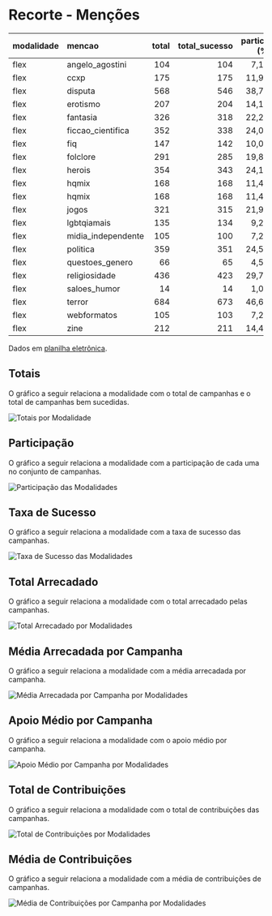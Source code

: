 # Recorte - Menções

| modalidade   | mencao             |   total |   total_sucesso |   particip (%) |   taxa_sucesso (%) |   arrecadado_sucesso (R$) |   media_sucesso (R$) |   std_sucesso (R$) |   min_sucesso (R$) |   max_sucesso (R$) |   apoio_medio (R$) |   contribuicoes |   media_contribuicoes |
|:-------------|:-------------------|--------:|----------------:|---------------:|-------------------:|--------------------------:|---------------------:|-------------------:|-------------------:|-------------------:|-------------------:|----------------:|----------------------:|
| flex         | angelo_agostini    |     104 |             104 |           7,1% |             100,0% |              2.320.567,95 |            22.313,15 |          59.701,59 |             458,93 |         442.290,11 |             100,94 |          22.989 |                 221,0 |
| flex         | ccxp               |     175 |             175 |          11,9% |             100,0% |              2.409.594,20 |            13.769,11 |          21.333,70 |             313,27 |         121.747,80 |              92,24 |          26.122 |                 149,3 |
| flex         | disputa            |     568 |             546 |          38,7% |              96,1% |              7.688.166,01 |            14.080,89 |          20.311,27 |              11,93 |         133.707,59 |              99,17 |          77.527 |                 142,0 |
| flex         | erotismo           |     207 |             204 |          14,1% |              98,6% |              3.236.637,62 |            15.865,87 |          25.100,56 |              45,24 |         200.069,51 |              92,47 |          35.001 |                 171,6 |
| flex         | fantasia           |     326 |             318 |          22,2% |              97,5% |              5.740.597,02 |            18.052,19 |          45.474,47 |              43,14 |         708.972,78 |              91,96 |          62.425 |                 196,3 |
| flex         | ficcao_cientifica  |     352 |             338 |          24,0% |              96,0% |              5.288.513,61 |            15.646,49 |          42.686,00 |              10,77 |         708.972,78 |              91,48 |          57.812 |                 171,0 |
| flex         | fiq                |     147 |             142 |          10,0% |              96,6% |              2.717.367,00 |            19.136,39 |          63.151,50 |              39,63 |         708.972,78 |              94,09 |          28.881 |                 203,4 |
| flex         | folclore           |     291 |             285 |          19,8% |              97,9% |              5.086.973,71 |            17.849,03 |          48.299,83 |              55,43 |         708.972,78 |              95,70 |          53.156 |                 186,5 |
| flex         | herois             |     354 |             343 |          24,1% |              96,9% |              5.497.521,58 |            16.027,76 |          26.716,10 |              11,93 |         203.551,22 |              97,13 |          56.601 |                 165,0 |
| flex         | hqmix              |     168 |             168 |          11,4% |             100,0% |              2.754.078,50 |            16.393,32 |          47.599,93 |             105,57 |         442.290,11 |              92,06 |          29.915 |                 178,1 |
| flex         | hqmix              |     168 |             168 |          11,4% |             100,0% |              2.754.078,50 |            16.393,32 |          47.599,93 |             105,57 |         442.290,11 |              92,06 |          29.915 |                 178,1 |
| flex         | jogos              |     321 |             315 |          21,9% |              98,1% |              4.647.973,18 |            14.755,47 |          32.882,80 |              40,22 |         475.290,95 |              88,85 |          52.310 |                 166,1 |
| flex         | lgbtqiamais        |     135 |             134 |           9,2% |              99,3% |              2.141.898,62 |            15.984,32 |          20.504,04 |              23,05 |         103.442,87 |              98,95 |          21.647 |                 161,5 |
| flex         | midia_independente |     105 |             100 |           7,2% |              95,2% |              1.723.418,10 |            17.234,18 |          24.079,23 |              42,01 |         133.783,37 |             107,86 |          15.979 |                 159,8 |
| flex         | politica           |     359 |             351 |          24,5% |              97,8% |              5.328.925,88 |            15.182,13 |          21.474,72 |              28,49 |         157.001,80 |              95,06 |          56.061 |                 159,7 |
| flex         | questoes_genero    |      66 |              65 |           4,5% |              98,5% |              1.420.244,30 |            21.849,91 |          87.169,62 |             100,54 |         708.972,78 |              79,29 |          17.912 |                 275,6 |
| flex         | religiosidade      |     436 |             423 |          29,7% |              97,0% |              6.782.493,26 |            16.034,26 |          48.218,37 |              42,01 |         708.972,78 |              93,84 |          72.275 |                 170,9 |
| flex         | saloes_humor       |      14 |              14 |           1,0% |             100,0% |                143.315,79 |            10.236,84 |          15.061,82 |              88,75 |          50.948,86 |              89,13 |           1.608 |                 114,9 |
| flex         | terror             |     684 |             673 |          46,6% |              98,4% |             10.689.312,43 |            15.883,08 |          41.769,03 |              29,81 |         708.972,78 |              93,05 |         114.874 |                 170,7 |
| flex         | webformatos        |     105 |             103 |           7,2% |              98,1% |              1.378.381,62 |            13.382,35 |          46.750,77 |             298,26 |         475.290,95 |              81,92 |          16.826 |                 163,4 |
| flex         | zine               |     212 |             211 |          14,4% |              99,5% |              2.101.687,07 |             9.960,60 |          16.847,68 |              35,53 |         200.069,51 |              78,34 |          26.828 |                 127,1 |

Dados em [planilha eletrônica](./dados/flex-mencoes.xlsx).


## Totais

O gráfico a seguir relaciona a modalidade com o total de campanhas e o total de campanhas bem sucedidas.

![Totais por Modalidade](./img/flex-mencoes-totais.png)


## Participação

O gráfico a seguir relaciona a modalidade com a participação de cada uma no conjunto de campanhas.

![Participação das Modalidades](./img/flex-mencoes-participacao.png)


## Taxa de Sucesso

O gráfico a seguir relaciona a modalidade com a taxa de sucesso das campanhas.

![Taxa de Sucesso das Modalidades](./img/flex-mencoes-taxa-sucesso.png)


## Total Arrecadado

O gráfico a seguir relaciona a modalidade com o total arrecadado pelas campanhas.

![Total Arrecadado por Modalidades](./img/flex-mencoes-total-arrecadado.png)


## Média Arrecadada por Campanha

O gráfico a seguir relaciona a modalidade com a média arrecadada por campanha.

![Média Arrecadada por Campanha por Modalidades](./img/flex-mencoes-media-arrecadada.png)


## Apoio Médio por Campanha

O gráfico a seguir relaciona a modalidade com o apoio médio por campanha.

![Apoio Médio por Campanha por Modalidades](./img/flex-mencoes-apoio-medio.png)


## Total de Contribuições

O gráfico a seguir relaciona a modalidade com o total de contribuições das campanhas.

![Total de Contribuições por Modalidades](./img/flex-mencoes-total-contribuicoes.png)


## Média de Contribuições

O gráfico a seguir relaciona a modalidade com a média de contribuições de campanhas.

![Média de Contribuições por Campanha por Modalidades](./img/flex-mencoes-media-contribuicoes.png)



